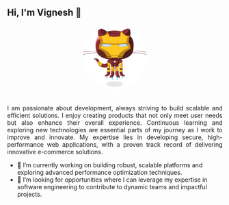 ## Hi, I'm Vignesh 👋

<div align="center">
  <img src="Image.jpg" alt="Circular Image" style="width: 150px; height: 150px; border-radius: 50%; object-fit: cover;">
</div>
</br>

<p align="Justify">
I am passionate about development, always striving to build scalable and efficient solutions. I enjoy creating products that not only meet user needs but also enhance their overall experience. Continuous learning and exploring new technologies are essential parts of my journey as I work to improve and innovate. My expertise lies in developing secure, high-performance web applications, with a proven track record of delivering innovative e-commerce solutions. 
</p>

- 🔭 I’m currently working on building robust, scalable platforms and exploring advanced performance optimization techniques.
- 🤔 I’m looking for opportunities where I can leverage my expertise in software engineering to contribute to dynamic teams and impactful projects.




  

